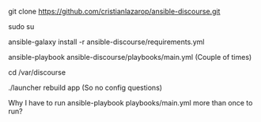 

git clone https://github.com/cristianlazarop/ansible-discourse.git

sudo su

ansible-galaxy install -r ansible-discourse/requirements.yml


ansible-playbook ansible-discourse/playbooks/main.yml
(Couple of times)


cd /var/discourse

./launcher rebuild app
(So no config questions)


Why I have to run ansible-playbook playbooks/main.yml  more than once to run?
